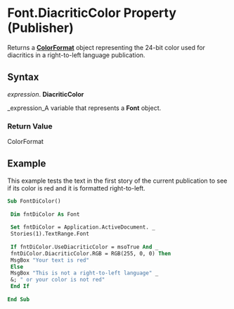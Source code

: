 
# Font.DiacriticColor Property (Publisher)

Returns a  **[ColorFormat](659069e1-e359-94d7-de06-a1d98378193b.md)** object representing the 24-bit color used for diacritics in a right-to-left language publication.


## Syntax

 _expression_. **DiacriticColor**

 _expression_A variable that represents a  **Font** object.


### Return Value

ColorFormat


## Example

This example tests the text in the first story of the current publication to see if its color is red and it is formatted right-to-left.


```vb
Sub FontDiColor() 
 
 Dim fntDiColor As Font 
 
 Set fntDiColor = Application.ActiveDocument. _ 
 Stories(1).TextRange.Font 
 
 If fntDiColor.UseDiacriticColor = msoTrue And _ 
 fntDiColor.DiacriticColor.RGB = RGB(255, 0, 0) Then 
 MsgBox "Your text is red" 
 Else 
 MsgBox "This is not a right-to-left language" _ 
 &; " or your color is not red" 
 End If 
 
End Sub
```

